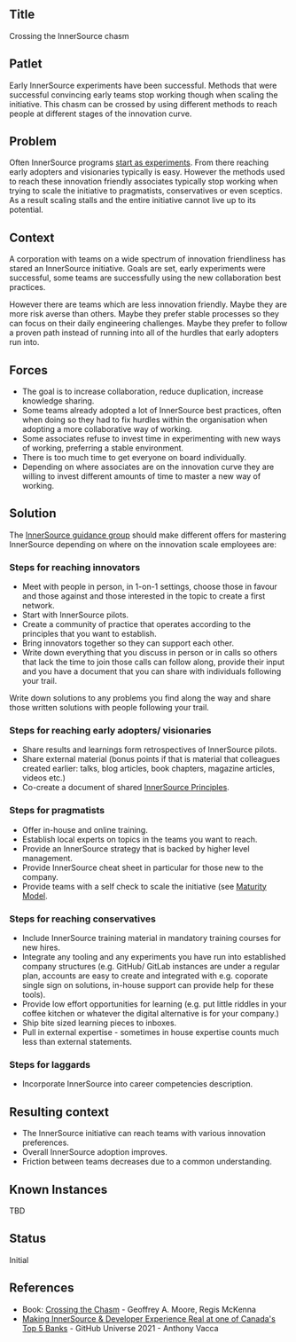 ## Title

Crossing the InnerSource chasm

## Patlet

Early InnerSource experiments have been successful. Methods that were successful
convincing early teams stop working though when scaling the initiative. This
chasm can be crossed by using different methods to reach people at different
stages of the innovation curve.

## Problem

Often InnerSource programs [start as experiments](../2-structured/start-as-experiment.md). From there
reaching early adopters and visionaries typically is easy. However the methods
used to reach these innovation friendly associates typically stop working when
trying to scale the initiative to pragmatists, conservatives or even sceptics.
As a result scaling stalls and the entire initiative cannot live up to its
potential.

## Context

A corporation with teams on a wide spectrum of innovation friendliness has
stared an InnerSource initiative. Goals are set, early experiments were
successful, some teams are successfully using the new collaboration best
practices.

However there are teams which are less innovation friendly. Maybe they are more
risk averse than others. Maybe they prefer stable processes so they can focus on
their daily engineering challenges. Maybe they prefer to follow a proven path
instead of running into all of the hurdles that early adopters run into.

## Forces

- The goal is to increase collaboration, reduce duplication, increase knowledge
  sharing.
- Some teams already adopted a lot of InnerSource best practices, often when
  doing so they had to fix hurdles within the organisation when adopting a more
collaborative way of working.
- Some associates refuse to invest time in experimenting with new ways of
  working, preferring a stable environment.
- There is too much time to get everyone on board individually.
- Depending on where associates are on the innovation curve they are willing to
  invest different amounts of time to master a new way of working.

## Solution

The [InnerSource guidance group](../1-initial/innersource-guidance-group.md) should make different offers for
mastering InnerSource depending on where on the innovation scale employees are:

### Steps for reaching innovators

* Meet with people in person, in 1-on-1 settings, choose those in favour and
those against and those interested in the topic to create a first network.
* Start with InnerSource pilots.
* Create a community of practice that operates according to the principles that
you want to establish.
* Bring innovators together so they can support each other.
* Write down everything that you discuss in person or in calls so others that
lack the time to join those calls can follow along, provide their input and you
have a document that you can share with individuals following your trail.

Write down solutions to any problems you find along the way and share those
written solutions with people following your trail.

### Steps for reaching early adopters/ visionaries

* Share results and learnings form retrospectives of InnerSource pilots.
* Share external material (bonus points if that is material that colleagues
created earlier: talks, blog articles, book chapters, magazine articles, videos
etc.)
* Co-create a document of shared [InnerSource Principles](../1-initial/explicit-innersource-principles.md).

### Steps for pragmatists

* Offer in-house and online training.
* Establish local experts on topics in the teams you want to reach.
* Provide an InnerSource strategy that is backed by higher level management.
* Provide InnerSource cheat sheet in particular for those new to the company.
* Provide teams with a self check to scale the initiative (see [Maturity Model](../2-structured/maturity-model.md).

### Steps for reaching conservatives

* Include InnerSource training material in mandatory training courses for new
hires.
* Integrate any tooling and any experiments you have run into established
company structures (e.g. GitHub/ GitLab instances are under a regular plan,
accounts are easy to create and integrated with e.g. coporate single sign on
solutions, in-house support can provide help for these tools).
* Provide low effort opportunities for learning (e.g. put little riddles in your
coffee kitchen or whatever the digital alternative is for your company.)
* Ship bite sized learning pieces to inboxes.
* Pull in external expertise - sometimes in house expertise counts much less
than external statements.

### Steps for laggards

* Incorporate InnerSource into career competencies description.

## Resulting context

* The InnerSource initiative can reach teams with various innovation
preferences.
* Overall InnerSource adoption improves.
* Friction between teams decreases due to a common understanding.

## Known Instances

TBD

## Status

Initial

## References

- Book: [Crossing the Chasm](https://www.goodreads.com/book/show/61329.Crossing_the_Chasm) - Geoffrey A. Moore, Regis McKenna
- [Making InnerSource & Developer Experience Real at one of Canada's Top 5 Banks](https://youtu.be/QbJ4VFk8DwA?t=549) - GitHub Universe 2021 - Anthony Vacca 

